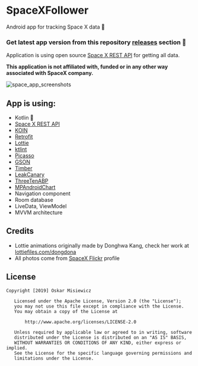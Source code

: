 # SpaceXFollower
Android app for tracking Space X data 🚀

### Get latest app version from this repository [releases](https://github.com/OMIsie11/SpaceXFollower/releases) section 🎁

Application is using open source [Space X REST API](https://github.com/r-spacex/SpaceX-API) for getting all data.

**This application is not affiliated with, funded or in any other way associated with SpaceX company.**

![space_app_screenshots](https://user-images.githubusercontent.com/31706606/71360355-e756d500-258f-11ea-944c-716adb5dd47b.png)

## App is using:
* Kotlin 💎
* [Space X REST API](https://github.com/r-spacex/SpaceX-API)
* [KOIN](https://insert-koin.io)
* [Retrofit](https://square.github.io/retrofit/)
* [Lottie](http://airbnb.io/lottie/#/)
* [ktlint](https://ktlint.github.io)
* [Picasso](https://square.github.io/picasso/)
* [GSON](https://github.com/google/gson)
* [Timber](https://github.com/JakeWharton/timber)
* [LeakCanary](https://square.github.io/leakcanary/)
* [ThreeTenABP](https://github.com/JakeWharton/ThreeTenABP)
* [MPAndroidChart](https://github.com/PhilJay/MPAndroidChart)
* Navigation component
* Room database
* LiveData, ViewModel
* MVVM architecture

## Credits
* Lottie animations originally made by Donghwa Kang, check her work at [lottiefiles.com/dongdona](https://lottiefiles.com/dongdona)
* All photos come from [SpaceX Flickr](https://www.flickr.com/people/spacex/) profile

## License
```
Copyright [2019] Oskar Misiewicz

   Licensed under the Apache License, Version 2.0 (the "License");
   you may not use this file except in compliance with the License.
   You may obtain a copy of the License at

       http://www.apache.org/licenses/LICENSE-2.0

   Unless required by applicable law or agreed to in writing, software
   distributed under the License is distributed on an "AS IS" BASIS,
   WITHOUT WARRANTIES OR CONDITIONS OF ANY KIND, either express or implied.
   See the License for the specific language governing permissions and
   limitations under the License.
```
